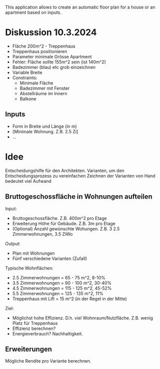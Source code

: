 This application allows to create an automatic floor plan for a house or an apartment based on inputs.



# Diskussion 10.3.2024
- Fläche 200m^2 - Treppenhaus
- Treppenhaus positionieren
- Parameter minimale Grösse Apartment
- Fehler: Fläche sollte 155m^2 sein (ist 140m^2)
- Badezimmer (blau) etc grob einzeichnen
- Variable Breite
- Constraints:
  - Minimale Fläche
  - Badezimmer mit Fenster
  - Abstellräume im Innern
  - Balkone

## Inputs
- Form in Breite und Länge (in m)
- [Minimale Wohnung. Z.B. 2.5 Zi]
- ...

# Idee
Entscheidungshilfe für den Architekten.
Varianten, um den Entscheidungsprozess zu vereinfachen
Zeichnen der Varianten von Hand bedeutet viel Aufwand



## Bruttogeschossfläche in Wohnungen aufteilen

Input:
- Bruttogeschossfläche. Z.B. 400m^2 pro Etage
- Erweiterung Höhe für Gebäude. Z.B. 3m pro Etage
- (Optional) Anzahl gewünschte Wohungen. Z.B. 3 2.5 Zimmerwohnungen, 3.5 ZiWo

Output:
- Plan mit Wohnungen
- Fünf verschiedene Varianten (Zufall)

Typische Wohnflächen:
- 2.5 Zimmerwohnungen = 65 - 75 m^2, 8-10%
- 3.5 Zimmerwohnungen = 90 - 100 m^2, 30-40%
- 4.5 Zimmerwohnungen = 115 - 125 m^2, 45-52%
- 5.5 Zimmerwohnungen = 125 - 135 m^2, 11%
- Treppenhaus mit Lift = 15 m^2 (in der Regel in der Mitte)

Ziel:
- Möglichst hohe Effizienz. D.h. viel Wohnraum/Nutzfläche. Z.B. wenig Platz für Treppenhaus
- Effizienz berechnen?
- Energieverbrauch? Nachhaltigkeit.

## Erweiterungen
Mögliche Rendite pro Variante berechnen.

